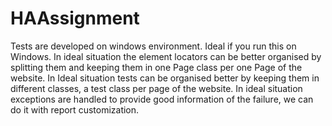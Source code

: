 # HAAssignment
Tests are developed on windows environment. Ideal if you run this on Windows.
In ideal situation the element locators can be better organised by splitting them and keeping them in one Page class per one Page of the website.
In Ideal situation tests can be organised better by keeping them in different classes, a test class per page of the website.
In ideal situation exceptions are handled to provide good information of the failure, we can do it with report customization.
